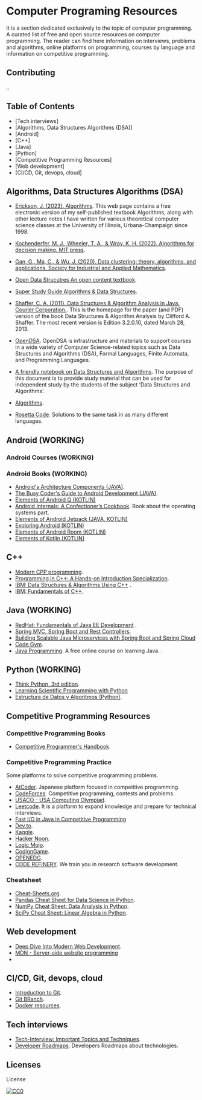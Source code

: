 # Computer Programing Resources
It is a section dedicated exclusively to the topic of computer programming.
A curated list of free and open source resources on computer programming. The reader can find here information on interviews, problems and algorithms, online platforms on programming, courses by language and information on competitive programming.

## Contributing

..

## Table of Contents

- [Tech interviews]
- [Algorithms, Data Structures Algorithms (DSA)]
- [Android]
- [C++]
- [Java]
- [Python]
- [Competitive Programming Resources]
- [Web development]
- [CI/CD, Git, devops, cloud]


## Algorithms, Data Structures Algorithms (DSA)

* [Erickson, J. (2023). Algorithms](https://jeffe.cs.illinois.edu/teaching/algorithms/). This web page contains a free electronic version of my self-published textbook Algorithms, along with other lecture notes I have written for various theoretical computer science classes at the University of Illinois, Urbana-Champaign since 1998.

* [Kochenderfer, M. J., Wheeler, T. A., & Wray, K. H. (2022). Algorithms for decision making. MIT press](https://algorithmsbook.com/).

* [Gan, G., Ma, C., & Wu, J. (2020). Data clustering: theory, algorithms, and applications. Society for Industrial and Applied Mathematics](https://haralick.org/ML/data_clustering.pdf).

* [Open Data Strucutres An open content textbook](http://opendatastructures.org/).

* [Super Study Guide Algorithms & Data Structures](https://superstudy.guide/algorithms-data-structures/).

* [ Shaffer, C. A. (2011). Data Structures & Algorithm Analysis in Java. Courier Corporation.](https://people.cs.vt.edu/shaffer/Book/). This is the homepage for the paper (and PDF) version of the book Data Structures & Algorithm Analysis by Clifford A. Shaffer. The most recent version is Edition 3.2.0.10, dated March 28, 2013.

* [OpenDSA](https://opendsa-server.cs.vt.edu/). OpenDSA is infrastructure and materials to support courses in a wide variety of Computer Science-related topics such as Data Structures and Algorithms (DSA), Formal Languages, Finite Automata, and Programming Languages.

* [A friendly notebook on Data Structures and Algorithms](https://hdl.handle.net/10016/35994 ). The purpose of this document is to provide study material that can be used for independent study by the students of the subject ’Data Structures and Algorithms’.

* [Algorithms](https://labuladong.gitbook.io/algo-en).

* [Rosetta Code](http://www.rosettacode.org). Solutions to the same task in as many different languages.


## Android (WORKING)
### Android Courses (WORKING)

### Android Books (WORKING)
* [Android's Architecture Components (JAVA)](https://commonsware.com/AndroidArch/).
* [The Busy Coder's Guide to Android Development (JAVA)](https://commonsware.com/Android/).
* [Elements of Android Q (KOTLIN)](https://commonsware.com/Q/)
* [Android Internals: A Confectioner’s Cookbook](https://newandroidbook.com/). Book about the operating systems part.  
* [Elements of Android Jetpack (JAVA, KOTLIN)](https://commonsware.com/Jetpack/)
* [Exploring Android (KOTLIN)](https://commonsware.com/AndExplore/)
* [Elements of Android Room (KOTLIN)](https://commonsware.com/Room/pages/index)
* [Elements of Kotlin (KOTLIN)](https://commonsware.com/Kotlin/)


## C++
* [Modern CPP programming](https://github.com/federico-busato/Modern-CPP-Programming).
* [Programming in C++: A Hands-on Introduction Specialization](https://www.coursera.org/specializations/hands-on-cpp).
* [IBM: Data Structures & Algorithms Using C++](https://www.edx.org/es/learn/data-structures/ibm-data-structures-algorithms-using-c)
  .
* [IBM: Fundamentals of C++](https://www.edx.org/es/learn/c-programming/ibm-fundamentals-of-c).

## Java (WORKING)
* [RedHat: Fundamentals of Java EE Development](https://www.edx.org/learn/java/red-hat-fundamentals-of-java-ee-development)
  .
* [Spring MVC, Spring Boot and Rest Controllers](https://www.coursera.org/learn/spring-mvc-rest-controller).
* [Building Scalable Java Microservices with Spring Boot and Spring Cloud](https://www.coursera.org/learn/google-cloud-java-spring)
* [Code Gym](https://codegym.cc/es/).
* [Java Programming](https://java-programming.mooc.fi/). A free online course on learning Java.
  .

## Python (WORKING)
* [Think Python, 3rd edition](https://greenteapress.com/wp/think-python-3rd-edition/).
* [Learning Scientific Programming with Python](https://scipython.com/about/the-book/) 
* [Estructura de Datos y Algoritmos (Python)](https://ocw.uc3m.es/course/view.php?id=311).


## Competitive Programming Resources

### Competitive Programming Books
* [Competitive Programmer's Handbook](https://cses.fi/book.pdf).

### Competitive Programming Practice
Some platforms to solve competitive programming problems.
* [AtCoder](https://atcoder.jp/). Japanese platform focused in competitive programming.
* [CodeForces](https://codeforces.com/). Competitive programming, contests and problems.
* [USACO - USA Computing Olympiad](https://usaco.org/).
* [Leetcode](https://leetcode.com/). It is a platform to expand knowledge and prepare for technical interviews.
* [Fast I/O in Java in Competitive Programming](https://www.geeksforgeeks.org/fast-io-in-java-in-competitive-programming/)
* [Dev.to](https://dev.to/).
* [Kaggle](https://www.kaggle.com/).
* [Hacker Noon](https://hackernoon.com/).
* [Logic Mojo](https://logicmojo.com/).
* [CodignGame](https://www.codingame.com).
* [OPENEDG](https://openedg.org/).
* [CODE REFINERY](https://coderefinery.org/). We train you in research software development.


### Cheatsheet
* [Cheat-Sheets.org](https://www.cheat-sheets.org/).
* [Pandas Cheat Sheet for Data Science in Python](https://www.datacamp.com/cheat-sheet/pandas-cheat-sheet-for-data-science-in-python).
* [NumPy Cheat Sheet: Data Analysis in Python](https://www.datacamp.com/cheat-sheet/numpy-cheat-sheet-data-analysis-in-python?utm_source=google&utm_medium=paid_search&utm_campaignid=21057859163&utm_adgroupid=157296747017&utm_device=c&utm_keyword=&utm_matchtype=&utm_network=g&utm_adpostion=&utm_creative=705187007219&utm_targetid=dsa-2219652735736&utm_loc_interest_ms=&utm_loc_physical_ms=1011783&utm_content=DSA~blog~Python&utm_campaign=230119_1-sea~dsa~tofu_2-b2c_3-es-lang-en_4-prc_5-na_6-na_7-le_8-pdsh-go_9-nb-e_10-na_11-na-july24&gad_source=1&gclid=CjwKCAjwqf20BhBwEiwAt7dtdRO6JwGj3MFWYJEm0V63wlkqPeVa7Lv2SuLlxaZ9j1c52fPLVqNI4xoCC_UQAvD_BwE).
* [SciPy Cheat Sheet: Linear Algebra in Python](https://www.datacamp.com/cheat-sheet/scipy-cheat-sheet-linear-algebra-in-python).

## Web development
* [Deep Dive Into Modern Web Development](https://fullstackopen.com/en/).
* [MDN - Server-side website programming](https://developer.mozilla.org/en-US/docs/Learn/Server-side)
* 

## CI/CD, Git, devops, cloud
* [Introduction to Git](https://learn.microsoft.com/en-us/training/modules/introduction-to-github/).
* [Git BRanch](https://learngitbranching.js.org/).
* [Docker resources](https://www.docker.com/blog/how-to-dockerize-your-python-applications/).

## Tech interviews
* [Tech-Interview: Important Topics and Techniques](https://github.com/Coder-World04/Tech-Interview-Important-Topics-and-Techniques). 
* [Developer Roadmaps](https://roadmap.sh/). Developers Roadmaps about technologies.


## Licenses

License

[![CC0](http://i.creativecommons.org/p/zero/1.0/88x31.png)](http://creativecommons.org/publicdomain/zero/1.0/)
